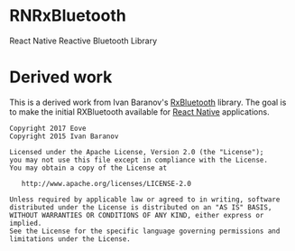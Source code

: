 # RNRxBluetooth
React Native Reactive Bluetooth Library



# Derived work

This is a derived work from Ivan Baranov's [RxBluetooth](https://github.com/IvBaranov/RxBluetooth) library. The goal is to make the initial RXBluetooth available for [React Native](https://facebook.github.io/react-native) applications.

```
Copyright 2017 Eove
Copyright 2015 Ivan Baranov

Licensed under the Apache License, Version 2.0 (the "License");
you may not use this file except in compliance with the License.
You may obtain a copy of the License at

   http://www.apache.org/licenses/LICENSE-2.0

Unless required by applicable law or agreed to in writing, software
distributed under the License is distributed on an "AS IS" BASIS,
WITHOUT WARRANTIES OR CONDITIONS OF ANY KIND, either express or implied.
See the License for the specific language governing permissions and
limitations under the License.
```
